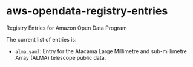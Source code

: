 # aws-opendata-registry-entries
Registry Entries for Amazon Open Data Program

The current list of entries is:

 * `alma.yaml`: Entry for the Atacama Large Millimetre and sub-millimetre Array (ALMA) telescope public data.
